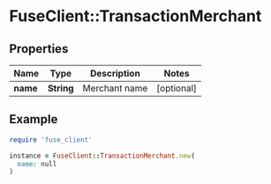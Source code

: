 # FuseClient::TransactionMerchant

## Properties

| Name | Type | Description | Notes |
| ---- | ---- | ----------- | ----- |
| **name** | **String** | Merchant name | [optional] |

## Example

```ruby
require 'fuse_client'

instance = FuseClient::TransactionMerchant.new(
  name: null
)
```

